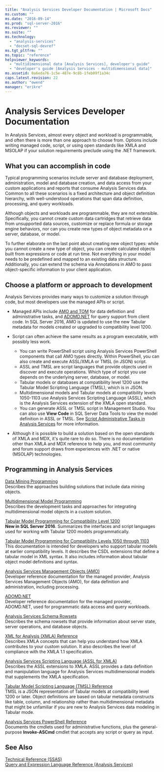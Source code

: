 ```yaml
---
title: "Analysis Services Developer Documentation | Microsoft Docs"
ms.custom: ""
ms.date: "2016-09-14"
ms.prod: "sql-server-2016"
ms.reviewer: ""
ms.suite: ""
ms.technology: 
  - "analysis-services"
  - "docset-sql-devref"
ms.tgt_pltfrm: ""
ms.topic: "reference"
helpviewer_keywords: 
  - "multidimensional data [Analysis Services], developer's guide"
  - "developer's guide [Analysis Services - multidimensional data]"
ms.assetid: 0a6eda76-1c5e-487e-9c8b-1feb09f1a34c
caps.latest.revision: 22
ms.author: "owend"
manager: "erikre"
---
```

# Analysis Services Developer Documentation
  In Analysis Services, almost every object and workload is programmable, and often there is more than one approach to choose from.  Options include writing managed code, script, or using open standards like XMLA and MSOLAP if your solution requirements preclude using the .NET framework.  
  
## What you can accomplish in code  
 Typical programming scenarios include server and database deployment, administration, model and database creation, and data access from your custom applications and reports that consume Analysis Services data. Common to all these scenarios is a fixed architecture and object definition hierarchy, with well-understood operations that span data definition, processing, and query workloads.  
  
 Although objects and workloads are programmable, they are not extensible. Specifically, you cannot create custom data cartridges that retrieve data from unsupported data sources, customize or replace formula or storage engine behaviors, nor can you create new types of object metadata on a server, database, or model.  
  
 To further elaborate on the last point about creating new object types: while you cannot create a new type of object, you can create calculated objects built from expressions or code at run time. Not everything in your model needs to be predefined and mapped to an existing data structure. Additionally, you can extend the schema via Annotations in AMO to pass object-specific information to your client application.  
  
## Choose a platform or approach to development  
Analysis Services provides many ways to customize a solution through code, but most developers use the managed APIs or script.  
 
 + Managed APIs include [AMO and TOM](../Topic/Analysis%20Services%20Management%20Objects%20\(AMO\).md) for data definition and administrative tasks, and [ADOMD.NET](../Topic/ADOMD.NET%20Reference%20for%20Analysis%20Services.md) for query support from client code. In SQL Server 2016, AMO is updated to use the new Tabular metadata for models created or upgraded to compatibility level 1200.  
  
 + Script can often achieve the same results as a program executable, with possibly less work.  
   + You can write PowerShell script using Analysis Services PowerShell components that call AMO types directly. Within PowerShell, you can also create and execute ASSL/XMLA or TMSL (in JSON) script.  
   + ASSL and TMSL are script languages that provide  objects used in discover and execute operations. Which type of script you use depends on the underlying server, database, or model. 
   + Tabular models or databases at compatibility level 1200 use the Tabular Model Scripting Language (TMSL), which is in JSON. 
   + Multidimensional models and Tabular models at compatibility levels 1050-1103 use Analysis Services Scripting Language (ASSL), which is the Analysis Services extension of the XMLA open standard.
   + You can generate ASSL or TMSL script in Management Studio. You can also use **View Code** in SQL Server Data Tools to view the model definition in ASSL or TMSL. See [Script Administrative Tasks in Analysis Services](../analysis-services/instances/script-administrative-tasks-in-analysis-services.md) for more information.  
  
+ Although it is possible to build a solution based on the open standards of XMLA and MDX, it's quite rare to do so. There is no documentation other than XMLA and MDX reference to help you, and most community and forum support draws from experiences with .NET or native (MSOLAP) technologies.  
  
## Programming in Analysis Services  
 [Data Mining Programming](../analysis-services/data-mining-programming.md)  
 Describes the approaches building solutions that include data mining objects.  
  
 [Multidimensional Model Programming](../Topic/Multidimensional%20Model%20Programming.md)  
 Describes the development tasks and approaches for integrating multidimensional model objects in a custom solution.  
  
 [Tabular Model Programming for Compatibility Level 1200](../analysis-services/tabular-model-programming-compatibility-level-1200/tabular-model-programming-for-compatibility-level-1200.md)  
 **New in SQL Server 2016**.  Summarizes the interfaces and script languages used for working with Tabular 1200 models programmatically.  
  
 [Tabular Model Programming for Compatibility Levels 1050 through 1103](../analysis-services/tabular-model-programming-compatibility-levels-1050-1103/tabular-model-programming-for-compatibility-levels-1050-through-1103.md)  
 This documentation is intended for developers who support tabular models at earlier compatibility levels. It describes the CSDL extensions that define a tabular model in XML syntax. It also includes information about  tabular object model definitions and syntax.  
  
 [Analysis Services Management Objects (AMO)](../Topic/Analysis%20Services%20Management%20Objects%20\(AMO\).md)  
 Developer reference documentation for the managed provider, Analysis Services Management Objects (AMO), for data definition and administration, including processing.  
  
 [ADOMD.NET](../Topic/ADOMD.NET%20Reference%20for%20Analysis%20Services.md)  
 Developer reference documentation for the managed provider, ADOMD.NET, used for programmatic data access and query workloads.  
  
 [Analysis Services Schema Rowsets](../analysis-services/schema-rowsets/analysis-services-schema-rowsets.md)  
 Describes the schema rowsets that provide information about server state, server operations, and database objects.  
  
 [XML for Analysis  &#40;XMLA&#41; Reference](../analysis-services/xmla/xml-for-analysis-xmla-reference.md)  
 Describes XMLA concepts that can help you understand how XMLA contributes to your custom solution. It also describes the level of compliance with the XMLA 1.1 specification.  
  
 [Analysis Services Scripting Language &#40;ASSL for XMLA&#41;](../analysis-services/scripting/analysis-services-scripting-language-assl-for-xmla.md)  
 Describes the ASSL extensions to XMLA. ASSL provides a data definition and manipulation language for Analysis Services multidimensional models that supplements the XMLA specification.  
  
 [Tabular Model Scripting Language &#40;TMSL&#41; Reference](../analysis-services/tabular-model-scripting-language-tmsl-reference.md)  
 TMSL is a JSON representation of Tabular models at compatibility level 1200 or later. Object definitions are based on tabular metadata constructs like table, column, and relationship rather than multidimensional metadata that might be unfamiliar if you are new to Analysis Services data modeling in Tabular mode.  
  
 [Analysis Services PowerShell Reference](../analysis-services/powershell/analysis-services-powershell-reference.md)  
 Documents the cmdlets used for administrative functions, plus the general-purpose **Invoke-ASCmd** cmdlet that accepts any script or query as input.  
  
## See Also  
 [Technical Reference &#40;SSAS&#41;](../analysis-services/powershell/technical-reference-ssas.md)   
 [Query and Expression Language Reference &#40;Analysis Services&#41;](../Topic/Query%20and%20Expression%20Language%20Reference%20\(Analysis%20Services\).md)  
  
  